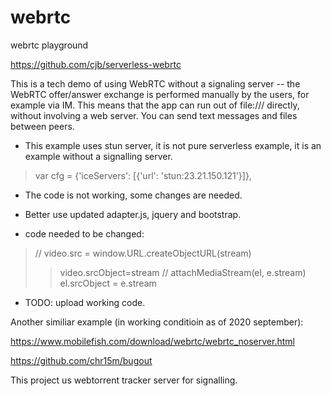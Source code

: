 # webrtc
webrtc playground

https://github.com/cjb/serverless-webrtc

This is a tech demo of using WebRTC without a signaling server -- the WebRTC offer/answer exchange is performed manually by the users, for example via IM. This means that the app can run out of file:/// directly, without involving a web server. You can send text messages and files between peers.

- This example uses stun server, it is not pure serverless example, it is an example without a signalling server.  
>var cfg = {'iceServers': [{'url': 'stun:23.21.150.121'}]},

- The code is not working, some changes are needed. 

- Better use updated adapter.js, jquery and bootstrap. 
><script src="https://webrtc.github.io/adapter/adapter-latest.js"></script>
- code needed to be changed: 
>// video.src = window.URL.createObjectURL(stream)
>>   video.srcObject=stream
>// attachMediaStream(el, e.stream)
>>   el.srcObject = e.stream
      
- TODO: upload working code. 

Another similiar example (in working conditioin as of 2020 september):

https://www.mobilefish.com/download/webrtc/webrtc_noserver.html
  
https://github.com/chr15m/bugout

This project us webtorrent tracker server for signalling.


